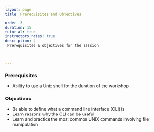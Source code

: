 ```yaml
---
layout: page
title: Prerequisites and Objectives

order: 3
duration: 15
tutorial: true
instructors_notes: true
description: |
 Prerequisites & objectives for the session
  


---
```

### Prerequisites
- Ability to use a Unix shell for the duration of the workshop

### Objectives
- Be able to define what a command line interface (CLI) is
- Learn reasons why the CLI can be useful
- Learn and practice the most common UNIX commands involving file manipulation













